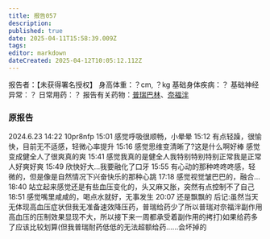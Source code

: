 ```yaml
---
title: 报告057
description: 
published: true
date: 2025-04-11T15:58:39.009Z
tags: 
editor: markdown
dateCreated: 2025-04-12T10:05:12.112Z
---
```


报告者：【未获得署名授权】
身高体重：？cm, ？kg
基础身体疾病：？
基础神经异常：？
日常用药：？
报告有关药物：[普瑞巴林](/PR80/)、[奈福泮](/NFP/)

### 原报告
2024.6.23
14:22 10pr8nfp
15:01 感觉呼吸很顺畅，小晕晕
15:12 有点轻躁，很愉快，目前无不适感，轻微心率提升
15:16 感觉思维变清晰了?这是什么啊好棒 感觉变成健全人了很爽真的爽
15:41 感觉我真的是健全人我特别特别特别正常我是正常人好爽好爽
15:49 欣快好大...我要融化了口牙
15:55 有心动的那种咚咚咚感，轻微的，但是像是自然情况下兴奋快乐的那种心跳
17:18 感觉视觉皱巴巴的，融合...
18:40 站立起来感觉还是有些血压变化的，头又麻又胀，突然有点控制不了自己
18:51 感觉嘴里咸咸的，喝点水就好，无事发生
20:07 还是飘飘的
后记:虽然当天无体现高血压症状但我无准备速效降压药，普瑞给药少了所以普瑞对奈福泮副作用高血压的压制效果显现不大，所以接下来一周都承受着副作用的拷打)如果给药多了应该比较划算(但我普瑞耐药低低的无法超额给药……会坏掉的
